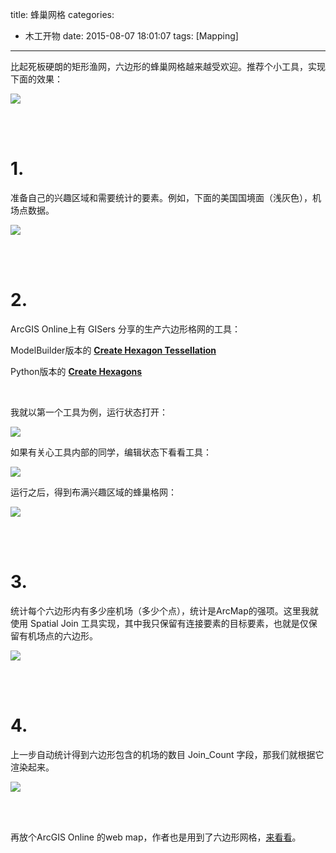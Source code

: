 ﻿title: 蜂巢网格
categories:
  - 木工开物
date: 2015-08-07 18:01:07
tags: [Mapping]
---
比起死板硬朗的矩形渔网，六边形的蜂巢网格越来越受欢迎。推荐个小工具，实现下面的效果：


![](http://img.blog.csdn.net/20150807164009193)

<br>

<br>

# 1.

准备自己的兴趣区域和需要统计的要素。例如，下面的美国国境面（浅灰色），机场点数据。

![](http://img.blog.csdn.net/20150807164525139)

<br>

<br>

# 2.

ArcGIS Online上有 GISers 分享的生产六边形格网的工具：

ModelBuilder版本的  **[Create Hexagon Tessellation](http://www.arcgis.com/home/item.html?id=03388990d3274160afe240ac54763e57)**

Python版本的 [**Create Hexagons**](http://arcscripts.esri.com/details.asp?dbid=15839)


<br>


我就以第一个工具为例，运行状态打开：

![](http://img.blog.csdn.net/20150807172208754)


如果有关心工具内部的同学，编辑状态下看看工具：

![](http://img.blog.csdn.net/20150807172315733)


运行之后，得到布满兴趣区域的蜂巢格网：

![](http://img.blog.csdn.net/20150807172531006)

<br>

<br>


# 3.

统计每个六边形内有多少座机场（多少个点），统计是ArcMap的强项。这里我就使用 Spatial Join 工具实现，其中我只保留有连接要素的目标要素，也就是仅保留有机场点的六边形。


![](http://img.blog.csdn.net/20150807175144270)

<br>

<br>


# 4.

上一步自动统计得到六边形包含的机场的数目 Join_Count 字段，那我们就根据它渲染起来。


![](http://img.blog.csdn.net/20150807175954125)

<br>

<br>

再放个ArcGIS Online 的web map，作者也是用到了六边形网格，[来看看](http://www.arcgis.com/apps/StorytellingTextLegend/index.html?appid=0d41baefd133497db0a10018af579b5a)。

